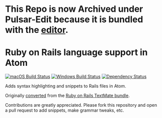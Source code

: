 # This Repo is now Archived under Pulsar-Edit because it is bundled with the [editor](https://github.com/pulsar-edit/pulsar/tree/master/packages#core-packages).

# Ruby on Rails language support in Atom
[![macOS Build Status](https://travis-ci.org/atom/language-ruby-on-rails.svg?branch=master)](https://travis-ci.org/atom/language-ruby-on-rails)
[![Windows Build Status](https://ci.appveyor.com/api/projects/status/5t4pa451fu5e0ghg/branch/master?svg=true)](https://ci.appveyor.com/project/Atom/language-ruby-on-rails/branch/master)
[![Dependency Status](https://david-dm.org/atom/language-ruby-on-rails.svg)](https://david-dm.org/atom/language-ruby-on-rails)

Adds syntax highlighting and snippets to Rails files in Atom.

Originally [converted](http://flight-manual.atom.io/hacking-atom/sections/converting-from-textmate) from the [Ruby on Rails TextMate bundle](https://github.com/drnic/ruby-on-rails-tmbundle).

Contributions are greatly appreciated. Please fork this repository and open a pull request to add snippets, make grammar tweaks, etc.
